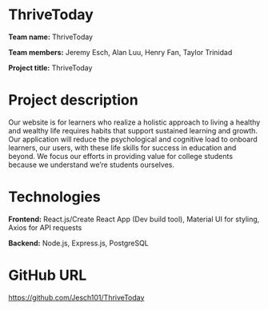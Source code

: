 # ThriveToday

**Team name:** ThriveToday

**Team members:** Jeremy Esch, Alan Luu, Henry Fan, Taylor Trinidad

**Project title:** ThriveToday

# Project description
Our website is for learners who realize a holistic approach to living a healthy and wealthy life requires habits that support sustained learning and growth. Our application will reduce the psychological and cognitive load to onboard learners, our users, with these life skills for success in education and beyond. We focus our efforts in providing value for college students because we understand we’re students ourselves. 

# Technologies
**Frontend:** React.js/Create React App (Dev build tool), Material UI for styling, Axios for API requests

**Backend:** Node.js, Express.js, PostgreSQL

# GitHub URL
https://github.com/Jesch101/ThriveToday
